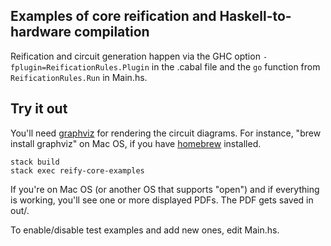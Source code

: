 [reification-rules]: https://github.com/conal/reification-rules

## Examples of core reification and Haskell-to-hardware compilation

Reification and circuit generation happen via the GHC option `-fplugin=ReificationRules.Plugin` in the .cabal file and the `go` function from `ReificationRules.Run` in Main.hs.

## Try it out

You'll need [graphviz](http://www.graphviz.org/) for rendering the circuit diagrams. For instance, "brew install graphviz" on Mac OS, if you have [homebrew](http://brew.sh/) installed.

    stack build
    stack exec reify-core-examples

If you're on Mac OS (or another OS that supports "open") and if everything is working, you'll see one or more displayed PDFs. The PDF gets saved in out/.

To enable/disable test examples and add new ones, edit Main.hs.

